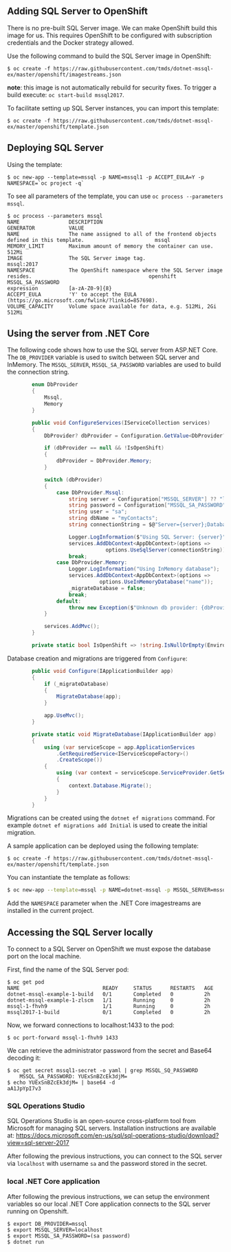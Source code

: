 ## Adding SQL Server to OpenShift

There is no pre-built SQL Server image. We can make OpenShift build this image for us. This requires OpenShift to be configured with subscription credentials and the Docker strategy allowed. 

Use the following command to build the SQL Server image in OpenShift:

```
$ oc create -f https://raw.githubusercontent.com/tmds/dotnet-mssql-ex/master/openshift/imagestreams.json
```

**note**: this image is not automatically rebuild for security fixes. To trigger a build execute: `oc start-build mssql2017`.

To facilitate setting up SQL Server instances, you can import this template:

```
$ oc create -f https://raw.githubusercontent.com/tmds/dotnet-mssql-ex/master/openshift/template.json
```

## Deploying SQL Server

Using the template:

```
$ oc new-app --template=mssql -p NAME=mssql1 -p ACCEPT_EULA=Y -p NAMESPACE=`oc project -q`
```

To see all parameters of the template, you can use `oc process --parameters mssql`.

```
$ oc process --parameters mssql
NAME                DESCRIPTION                                                                  GENERATOR           VALUE
NAME                The name assigned to all of the frontend objects defined in this template.                       mssql
MEMORY_LIMIT        Maximum amount of memory the container can use.                                                  512Mi
IMAGE               The SQL Server image tag.                                                                        mssql:2017
NAMESPACE           The OpenShift namespace where the SQL Server image resides.                                      openshift
MSSQL_SA_PASSWORD                                                                                expression          [a-zA-Z0-9]{8}
ACCEPT_EULA         'Y' to accept the EULA (https://go.microsoft.com/fwlink/?linkid=857698).                         
VOLUME_CAPACITY     Volume space available for data, e.g. 512Mi, 2Gi                                                 512Mi
```

## Using the server from .NET Core

The following code shows how to use the SQL server from ASP.NET Core.
The `DB_PROVIDER` variable is used to switch between SQL server and InMemory.
The `MSSQL_SERVER`, `MSSQL_SA_PASSWORD` variables are used to build the connection string.

```cs
        enum DbProvider
        {
            Mssql,
            Memory
        }

        public void ConfigureServices(IServiceCollection services)
        {
            DbProvider? dbProvider = Configuration.GetValue<DbProvider?>("DB_PROVIDER");

            if (dbProvider == null && !IsOpenShift)
            {
                dbProvider = DbProvider.Memory;
            }

            switch (dbProvider)
            {
                case DbProvider.Mssql:
                    string server = Configuration["MSSQL_SERVER"] ?? "localhost";
                    string password = Configuration["MSSQL_SA_PASSWORD"];
                    string user = "sa";
                    string dbName = "myContacts";
                    string connectionString = $@"Server={server};Database={dbName};User Id={user};Password={password};";

                    Logger.LogInformation($"Using SQL Server: {server}");
                    services.AddDbContext<AppDbContext>(options =>
                                options.UseSqlServer(connectionString));
                    break;
                case DbProvider.Memory:
                    Logger.LogInformation("Using InMemory database");
                    services.AddDbContext<AppDbContext>(options =>
                              options.UseInMemoryDatabase("name"));
                    _migrateDatabase = false;
                    break;
                default:
                    throw new Exception($"Unknown db provider: {dbProvider}");
            }

            services.AddMvc();
        }

        private static bool IsOpenShift => !string.IsNullOrEmpty(Environment.GetEnvironmentVariable("OPENSHIFT_BUILD_NAME"));
```

Database creation and migrations are triggered from `Configure`:

```cs
        public void Configure(IApplicationBuilder app)
        {
            if (_migrateDatabase)
            {
                MigrateDatabase(app);
            }

            app.UseMvc();
        }

        private static void MigrateDatabase(IApplicationBuilder app)
        {
            using (var serviceScope = app.ApplicationServices
                .GetRequiredService<IServiceScopeFactory>()
                .CreateScope())
            {
                using (var context = serviceScope.ServiceProvider.GetService<AppDbContext>())
                {
                    context.Database.Migrate();
                }
            }
        }
```

Migrations can be created using the `dotnet ef migrations` command. For example `dotnet ef migrations add Initial` is used to create the initial migration.

A sample application can be deployed using the following template:

```
$ oc create -f https://raw.githubusercontent.com/tmds/dotnet-mssql-ex/master/openshift/template.json
```

You can instantiate the template as follows:

```sh
$ oc new-app --template=mssql -p NAME=dotnet-mssql -p MSSQL_SERVER=mssql1 -p MSSQL_SECRET_NAME=mssql1-secret # -p NAMESPACE=`oc project -q`
```

Add the `NAMESPACE` parameter when the .NET Core imagestreams are installed in the current project.

## Accessing the SQL Server locally

To connect to a SQL Server on OpenShift we must expose the database port on the local machine.

First, find the name of the SQL Server pod:

```
$ oc get pod
NAME                           READY     STATUS      RESTARTS   AGE
dotnet-mssql-example-1-build   0/1       Completed   0          2h
dotnet-mssql-example-1-zlscm   1/1       Running     0          2h
mssql-1-fhvh9                  1/1       Running     0          2h
mssql2017-1-build              0/1       Completed   0          2h
```

Now, we forward connections to localhost:1433 to the pod:
```
$ oc port-forward mssql-1-fhvh9 1433
```

We can retrieve the administrator password from the secret and Base64 decoding it:

```
$ oc get secret mssql1-secret -o yaml | grep MSSQL_SQ_PASSWORD
    MSSQL_SA_PASSWORD: YUExSnBZcEk3djM=
$ echo YUExSnBZcEk3djM= | base64 -d
aA1JpYpI7v3
```

### SQL Operations Studio

SQL Operations Studio is an open-source cross-platform tool from Microsoft for managing SQL servers.
Installation instructions are available at: https://docs.microsoft.com/en-us/sql/sql-operations-studio/download?view=sql-server-2017

After following the previous instructions, you can connect to the SQL server via `localhost` with username `sa` and the password stored in the secret.

### local .NET Core application

After following the previous instructions, we can setup the environment variables so our local .NET Core application connects to the SQL server running on Openshift.

```
$ export DB_PROVIDER=mssql
$ export MSSQL_SERVER=localhost
$ export MSSQL_SA_PASSWORD=(sa password)
$ dotnet run
```